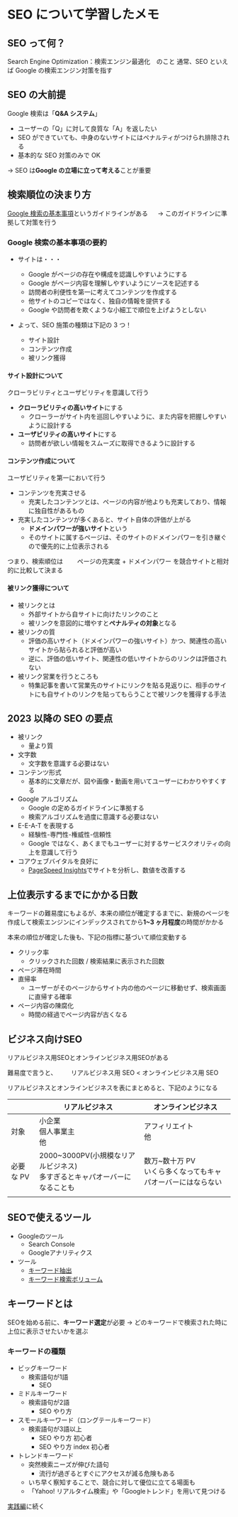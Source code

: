 # SEO について学習したメモ

## SEO って何？

Search Engine Optimization：検索エンジン最適化　のこと
通常、SEO といえば Google の検索エンジン対策を指す

## SEO の大前提

Google 検索は「**Q&A システム**」

- ユーザーの「Q」に対して良質な「A」を返したい
- SEO ができていても、中身のないサイトにはペナルティがつけられ排除される
- 基本的な SEO 対策のみで OK

→ SEO は**Google の立場に立って考える**ことが重要

## 検索順位の決まり方

[Google 検索の基本事項](https://developers.google.com/search/docs/essentials?hl=ja)というガイドラインがある
　 → このガイドラインに準拠して対策を行う

### Google 検索の基本事項の要約

- サイトは・・・

  - Google がページの存在や構成を認識しやすいようにする
  - Google がページ内容を理解しやすいようにソースを記述する
  - 訪問者の利便性を第一に考えてコンテンツを作成する
  - 他サイトのコピーではなく、独自の情報を提供する
  - Google や訪問者を欺くような小細工で順位を上げようとしない

- よって、SEO 施策の種類は下記の 3 つ！
  - サイト設計
  - コンテンツ作成
  - 被リンク獲得

#### サイト設計について

クローラビリティとユーザビリティを意識して行う

- **クローラビリティの高いサイト**にする
  - クローラーがサイト内を巡回しやすいように、また内容を把握しやすいように設計する
- **ユーザビリティの高いサイト**にする
  - 訪問者が欲しい情報をスムーズに取得できるように設計する

#### コンテンツ作成について

ユーザビリティを第一において行う

- コンテンツを充実させる
  - 充実したコンテンツとは、ページの内容が他よりも充実しており、情報に独自性があるもの
- 充実したコンテンツが多くあると、サイト自体の評価が上がる
  - **ドメインパワーが強いサイト**という
  - そのサイトに属するページは、そのサイトのドメインパワーを引き継ぐので優先的に上位表示される

つまり、検索順位は
　　ページの充実度 + ドメインパワー
を競合サイトと相対的に比較して決まる

#### 被リンク獲得について

- 被リンクとは
  - 外部サイトから自サイトに向けたリンクのこと
  - 被リンクを意図的に増やすと**ペナルティの対象**となる
- 被リンクの質
  - 評価の高いサイト（ドメインパワーの強いサイト）かつ、関連性の高いサイトから貼られると評価が高い
  - 逆に、評価の低いサイト、関連性の低いサイトからのリンクは評価されない
- 被リンク営業を行うところも
  - 特集記事を書いて営業先のサイトにリンクを貼る見返りに、相手のサイトにも自サイトのリンクを貼ってもらうことで被リンクを獲得する手法

## 2023 以降の SEO の要点

- 被リンク
  - 量より質
- 文字数
  - 文字数を意識する必要はない
- コンテンツ形式
  - 基本的に文章だが、図や画像・動画を用いてユーザーにわかりやすくする
- Google アルゴリズム
  - Google の定めるガイドラインに準拠する
  - 検索アルゴリズムを過度に意識する必要はない
- E-E-A-T を表現する
  - 経験性-専門性-権威性-信頼性
  - Google ではなく、あくまでもユーザーに対するサービスクオリティの向上を意識して行う
- コアウェブバイタルを良好に
  - [PageSpeed Insights](https://pagespeed.web.dev/?hl=ja)でサイトを分析し、数値を改善する

## 上位表示するまでにかかる日数

キーワードの難易度にもよるが、本来の順位が確定するまでに、新規のページを作成して検索エンジンにインデックスされてから**1~3 ヶ月程度**の時間がかかる

本来の順位が確定した後も、下記の指標に基づいて順位変動する

- クリック率
  - クリックされた回数 / 検索結果に表示された回数
- ページ滞在時間
- 直帰率
  - ユーザーがそのページからサイト内の他のページに移動せず、検索画面に直帰する確率
- ページ内容の陳腐化
  - 時間の経過でページ内容が古くなる

## ビジネス向けSEO

リアルビジネス用SEOとオンラインビジネス用SEOがある

難易度で言うと、
　　リアルビジネス用 SEO < オンラインビジネス用 SEO

リアルビジネスとオンラインビジネスを表にまとめると、下記のようになる

|           | リアルビジネス                      | オンラインビジネス   |
| --------- | ----------------------------------- | -------------------- |
| 対象      | 小企業<br>個人事業主<br>他          | アフィリエイト<br>他 |
| 必要な PV | 2000~3000PV(小規模なリアルビジネス)<br>多すぎるとキャパオーバーになることも | 数万~数十万 PV<br>いくら多くなってもキャパオーバーにはならない      |
|           |                                     |                      |


## SEOで使えるツール

- Googleのツール
  - Search Console
  - Googleアナリティクス
- ツール
  - [キーワード抽出](https://related-keywords.com/)
  - [キーワード検索ボリューム](http://www.aramakijake.jp/)

## キーワードとは

SEOを始める前に、**キーワード選定**が必要
→ どのキーワードで検索された時に上位に表示させたいかを選ぶ

### キーワードの種類

- ビッグキーワード
  - 検索語句が1語
    - SEO
- ミドルキーワード
  - 検索語句が2語
    - SEO やり方
- スモールキーワード（ロングテールキーワード）
  - 検索語句が3語以上
    - SEO やり方 初心者
    - SEO やり方 index 初心者
- トレンドキーワード
  - 突然検索ニーズが伸びた語句
    - 流行が過ぎるとすぐにアクセスが減る危険もある
  - いち早く察知することで、競合に対して優位に立てる場面も
  - 「Yahoo! リアルタイム検索」や「Googleトレンド」を用いて見つける


[実践編](./実践メモ.md)に続く